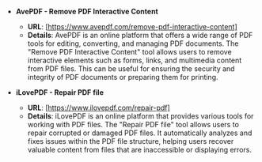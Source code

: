 - **AvePDF - Remove PDF Interactive Content**
  - **URL**: [https://www.avepdf.com/remove-pdf-interactive-content]
  - **Details**: AvePDF is an online platform that offers a wide range of PDF tools for editing, converting, and managing PDF documents. The "Remove PDF Interactive Content" tool allows users to remove interactive elements such as forms, links, and multimedia content from PDF files. This can be useful for ensuring the security and integrity of PDF documents or preparing them for printing.

- **iLovePDF - Repair PDF file**
  - **URL**: [https://www.ilovepdf.com/repair-pdf]
  - **Details**: iLovePDF is an online platform that provides various tools for working with PDF files. The "Repair PDF file" tool allows users to repair corrupted or damaged PDF files. It automatically analyzes and fixes issues within the PDF file structure, helping users recover valuable content from files that are inaccessible or displaying errors.
